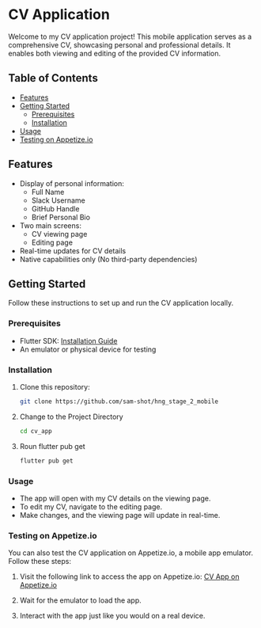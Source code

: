 # CV Application

Welcome to my CV application project! This mobile application serves as a comprehensive CV, showcasing personal and professional details. It enables both viewing and editing of the provided CV information.

## Table of Contents

- [Features](#features)
- [Getting Started](#getting-started)
  - [Prerequisites](#prerequisites)
  - [Installation](#installation)
- [Usage](#usage)
- [Testing on Appetize.io](#testing-on-appetize.io)


## Features

- Display of personal information:
  - Full Name
  - Slack Username
  - GitHub Handle
  - Brief Personal Bio
- Two main screens:
  - CV viewing page
  - Editing page
- Real-time updates for CV details
- Native capabilities only (No third-party dependencies)

## Getting Started

Follow these instructions to set up and run the CV application locally.

### Prerequisites

- Flutter SDK: [Installation Guide](https://flutter.dev/docs/get-started/install)
- An emulator or physical device for testing

### Installation

1. Clone this repository:

   ```bash
   git clone https://github.com/sam-shot/hng_stage_2_mobile

2. Change to the Project Directory

    ```bash
    cd cv_app

3. Roun flutter pub get

    ```bash
    flutter pub get

### Usage

- The app will open with my CV details on the viewing page.
- To edit my CV, navigate to the editing page.
- Make changes, and the viewing page will update in real-time.


### Testing on Appetize.io

You can also test the CV application on Appetize.io, a mobile app emulator. Follow these steps:

1. Visit the following link to access the app on Appetize.io: [CV App on Appetize.io](https://appetize.io/app/llufeo2ld67z37tflhjo4hwmnq?device=pixel7pro&osVersion=13.0&scale=50)

2. Wait for the emulator to load the app.

3. Interact with the app just like you would on a real device.




